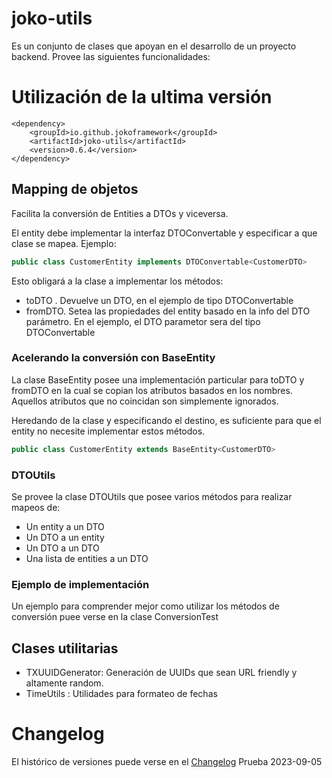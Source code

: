 # joko-utils
Es un conjunto de clases que apoyan en el desarrollo de un proyecto backend. 
Provee las siguientes funcionalidades:

# Utilización de la ultima versión
    <dependency>
        <groupId>io.github.jokoframework</groupId>
        <artifactId>joko-utils</artifactId>
        <version>0.6.4</version>
    </dependency>
    
## Mapping de objetos
Facilita la conversión de Entities a DTOs y viceversa.

El entity debe implementar la interfaz DTOConvertable y especificar a que 
clase se mapea. Ejemplo:

```java
public class CustomerEntity implements DTOConvertable<CustomerDTO>
```
Esto obligará a la clase a implementar los métodos:
* toDTO . Devuelve un DTO, en el ejemplo de tipo DTOConvertable
* fromDTO. Setea las propiedades del entity basado en la info del DTO 
parámetro. En el ejemplo, el DTO parametor sera del tipo DTOConvertable

### Acelerando la conversión con BaseEntity
La clase BaseEntity posee una implementación particular para toDTO y fromDTO 
en la cual se copian los atributos basados en los nombres. Aquellos atributos
 que no coincidan son simplemente ignorados.
 
 Heredando de la clase y especificando el destino, es suficiente para que el 
 entity no necesite implementar estos métodos.

```java  
public class CustomerEntity extends BaseEntity<CustomerDTO>  
```

### DTOUtils
Se provee la clase DTOUtils que posee varios métodos para realizar mapeos de:
* Un entity a un DTO
* Un DTO a un entity
* Un DTO a un DTO
* Una lista de entities a un DTO

### Ejemplo de implementación
Un ejemplo para comprender mejor como utilizar los métodos de conversión puee
 verse en la clase ConversionTest
 
## Clases utilitarias
* TXUUIDGenerator: Generación de UUIDs que sean URL friendly y altamente random.
* TimeUtils : Utilidades para formateo de fechas

# Changelog
El histórico de versiones puede verse en el [Changelog](CHANGELOG.MD)
Prueba 2023-09-05
